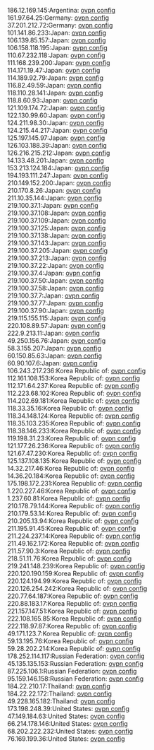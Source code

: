 186.12.169.145:Argentina: [ovpn config](vpn/186_12_169_145.ovpn)  
161.97.64.25:Germany: [ovpn config](vpn/161_97_64_25.ovpn)  
37.201.212.72:Germany: [ovpn config](vpn/37_201_212_72.ovpn)  
101.141.86.233:Japan: [ovpn config](vpn/101_141_86_233.ovpn)  
106.139.85.157:Japan: [ovpn config](vpn/106_139_85_157.ovpn)  
106.158.118.195:Japan: [ovpn config](vpn/106_158_118_195.ovpn)  
110.67.232.118:Japan: [ovpn config](vpn/110_67_232_118.ovpn)  
111.168.239.200:Japan: [ovpn config](vpn/111_168_239_200.ovpn)  
114.171.19.47:Japan: [ovpn config](vpn/114_171_19_47.ovpn)  
114.189.92.79:Japan: [ovpn config](vpn/114_189_92_79.ovpn)  
116.82.49.59:Japan: [ovpn config](vpn/116_82_49_59.ovpn)  
118.110.28.141:Japan: [ovpn config](vpn/118_110_28_141.ovpn)  
118.8.60.93:Japan: [ovpn config](vpn/118_8_60_93.ovpn)  
121.109.174.72:Japan: [ovpn config](vpn/121_109_174_72.ovpn)  
122.130.99.60:Japan: [ovpn config](vpn/122_130_99_60.ovpn)  
124.211.98.30:Japan: [ovpn config](vpn/124_211_98_30.ovpn)  
124.215.44.217:Japan: [ovpn config](vpn/124_215_44_217.ovpn)  
125.197.145.97:Japan: [ovpn config](vpn/125_197_145_97.ovpn)  
126.103.188.39:Japan: [ovpn config](vpn/126_103_188_39.ovpn)  
126.216.215.212:Japan: [ovpn config](vpn/126_216_215_212.ovpn)  
14.133.48.201:Japan: [ovpn config](vpn/14_133_48_201.ovpn)  
153.213.124.184:Japan: [ovpn config](vpn/153_213_124_184.ovpn)  
194.193.111.247:Japan: [ovpn config](vpn/194_193_111_247.ovpn)  
210.149.152.200:Japan: [ovpn config](vpn/210_149_152_200.ovpn)  
210.170.8.26:Japan: [ovpn config](vpn/210_170_8_26.ovpn)  
211.10.35.144:Japan: [ovpn config](vpn/211_10_35_144.ovpn)  
219.100.37.1:Japan: [ovpn config](vpn/219_100_37_1.ovpn)  
219.100.37.108:Japan: [ovpn config](vpn/219_100_37_108.ovpn)  
219.100.37.109:Japan: [ovpn config](vpn/219_100_37_109.ovpn)  
219.100.37.125:Japan: [ovpn config](vpn/219_100_37_125.ovpn)  
219.100.37.138:Japan: [ovpn config](vpn/219_100_37_138.ovpn)  
219.100.37.143:Japan: [ovpn config](vpn/219_100_37_143.ovpn)  
219.100.37.205:Japan: [ovpn config](vpn/219_100_37_205.ovpn)  
219.100.37.213:Japan: [ovpn config](vpn/219_100_37_213.ovpn)  
219.100.37.22:Japan: [ovpn config](vpn/219_100_37_22.ovpn)  
219.100.37.4:Japan: [ovpn config](vpn/219_100_37_4.ovpn)  
219.100.37.50:Japan: [ovpn config](vpn/219_100_37_50.ovpn)  
219.100.37.58:Japan: [ovpn config](vpn/219_100_37_58.ovpn)  
219.100.37.7:Japan: [ovpn config](vpn/219_100_37_7.ovpn)  
219.100.37.77:Japan: [ovpn config](vpn/219_100_37_77.ovpn)  
219.100.37.90:Japan: [ovpn config](vpn/219_100_37_90.ovpn)  
219.115.155.115:Japan: [ovpn config](vpn/219_115_155_115.ovpn)  
220.108.89.57:Japan: [ovpn config](vpn/220_108_89_57.ovpn)  
222.9.213.11:Japan: [ovpn config](vpn/222_9_213_11.ovpn)  
49.250.156.76:Japan: [ovpn config](vpn/49_250_156_76.ovpn)  
58.3.155.207:Japan: [ovpn config](vpn/58_3_155_207.ovpn)  
60.150.85.63:Japan: [ovpn config](vpn/60_150_85_63.ovpn)  
60.90.107.6:Japan: [ovpn config](vpn/60_90_107_6.ovpn)  
106.243.217.236:Korea Republic of: [ovpn config](vpn/106_243_217_236.ovpn)  
112.161.108.153:Korea Republic of: [ovpn config](vpn/112_161_108_153.ovpn)  
112.171.64.237:Korea Republic of: [ovpn config](vpn/112_171_64_237.ovpn)  
112.223.68.102:Korea Republic of: [ovpn config](vpn/112_223_68_102.ovpn)  
114.202.69.181:Korea Republic of: [ovpn config](vpn/114_202_69_181.ovpn)  
118.33.35.16:Korea Republic of: [ovpn config](vpn/118_33_35_16.ovpn)  
118.34.148.124:Korea Republic of: [ovpn config](vpn/118_34_148_124.ovpn)  
118.35.103.235:Korea Republic of: [ovpn config](vpn/118_35_103_235.ovpn)  
118.38.146.233:Korea Republic of: [ovpn config](vpn/118_38_146_233.ovpn)  
119.198.31.23:Korea Republic of: [ovpn config](vpn/119_198_31_23.ovpn)  
121.177.26.236:Korea Republic of: [ovpn config](vpn/121_177_26_236.ovpn)  
121.67.47.230:Korea Republic of: [ovpn config](vpn/121_67_47_230.ovpn)  
125.137.108.135:Korea Republic of: [ovpn config](vpn/125_137_108_135.ovpn)  
14.32.217.46:Korea Republic of: [ovpn config](vpn/14_32_217_46.ovpn)  
14.36.20.184:Korea Republic of: [ovpn config](vpn/14_36_20_184.ovpn)  
175.198.172.231:Korea Republic of: [ovpn config](vpn/175_198_172_231.ovpn)  
1.220.227.46:Korea Republic of: [ovpn config](vpn/1_220_227_46.ovpn)  
1.237.60.81:Korea Republic of: [ovpn config](vpn/1_237_60_81.ovpn)  
210.178.79.144:Korea Republic of: [ovpn config](vpn/210_178_79_144.ovpn)  
210.179.53.14:Korea Republic of: [ovpn config](vpn/210_179_53_14.ovpn)  
210.205.13.94:Korea Republic of: [ovpn config](vpn/210_205_13_94.ovpn)  
211.195.91.45:Korea Republic of: [ovpn config](vpn/211_195_91_45.ovpn)  
211.224.237.14:Korea Republic of: [ovpn config](vpn/211_224_237_14.ovpn)  
211.49.162.172:Korea Republic of: [ovpn config](vpn/211_49_162_172.ovpn)  
211.57.90.3:Korea Republic of: [ovpn config](vpn/211_57_90_3.ovpn)  
218.51.11.76:Korea Republic of: [ovpn config](vpn/218_51_11_76.ovpn)  
219.241.148.239:Korea Republic of: [ovpn config](vpn/219_241_148_239.ovpn)  
220.120.190.159:Korea Republic of: [ovpn config](vpn/220_120_190_159.ovpn)  
220.124.194.99:Korea Republic of: [ovpn config](vpn/220_124_194_99.ovpn)  
220.126.254.242:Korea Republic of: [ovpn config](vpn/220_126_254_242.ovpn)  
220.77.64.187:Korea Republic of: [ovpn config](vpn/220_77_64_187.ovpn)  
220.88.183.17:Korea Republic of: [ovpn config](vpn/220_88_183_17.ovpn)  
221.157.147.51:Korea Republic of: [ovpn config](vpn/221_157_147_51.ovpn)  
222.108.165.85:Korea Republic of: [ovpn config](vpn/222_108_165_85.ovpn)  
222.118.97.87:Korea Republic of: [ovpn config](vpn/222_118_97_87.ovpn)  
49.171.123.7:Korea Republic of: [ovpn config](vpn/49_171_123_7.ovpn)  
59.13.195.76:Korea Republic of: [ovpn config](vpn/59_13_195_76.ovpn)  
59.28.202.214:Korea Republic of: [ovpn config](vpn/59_28_202_214.ovpn)  
178.252.114.117:Russian Federation: [ovpn config](vpn/178_252_114_117.ovpn)  
45.135.135.153:Russian Federation: [ovpn config](vpn/45_135_135_153.ovpn)  
87.225.106.1:Russian Federation: [ovpn config](vpn/87_225_106_1.ovpn)  
95.159.146.158:Russian Federation: [ovpn config](vpn/95_159_146_158.ovpn)  
184.22.210.17:Thailand: [ovpn config](vpn/184_22_210_17.ovpn)  
184.22.22.172:Thailand: [ovpn config](vpn/184_22_22_172.ovpn)  
49.228.165.182:Thailand: [ovpn config](vpn/49_228_165_182.ovpn)  
173.198.248.39:United States: [ovpn config](vpn/173_198_248_39.ovpn)  
47.149.184.63:United States: [ovpn config](vpn/47_149_184_63.ovpn)  
66.214.178.146:United States: [ovpn config](vpn/66_214_178_146.ovpn)  
68.202.222.232:United States: [ovpn config](vpn/68_202_222_232.ovpn)  
76.169.199.36:United States: [ovpn config](vpn/76_169_199_36.ovpn)  

